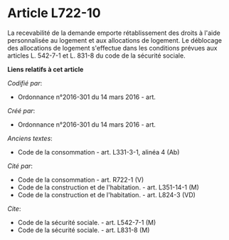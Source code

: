 # Article L722-10

La recevabilité de la demande emporte rétablissement des droits à l'aide personnalisée au logement et aux allocations de
logement. Le déblocage des allocations de logement s'effectue dans les conditions prévues aux articles L. 542-7-1 et L. 831-8
du code de la sécurité sociale.

**Liens relatifs à cet article**

_Codifié par_:

  - Ordonnance n°2016-301 du 14 mars 2016 - art.

_Créé par_:

  - Ordonnance n°2016-301 du 14 mars 2016 - art.

_Anciens textes_:

  - Code de la consommation - art. L331-3-1, alinéa 4 (Ab)

_Cité par_:

  - Code de la consommation - art. R722-1 (V)
  - Code de la construction et de l'habitation. - art. L351-14-1 (M)
  - Code de la construction et de l'habitation. - art. L824-3 (VD)

_Cite_:

  - Code de la sécurité sociale. - art. L542-7-1 (M)
  - Code de la sécurité sociale. - art. L831-8 (M)
